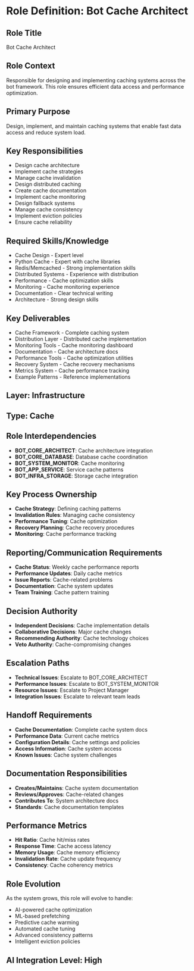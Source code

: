 # Role Definition: Bot Cache Architect

## Role Title
Bot Cache Architect

## Role Context
Responsible for designing and implementing caching systems across the bot framework. This role ensures efficient data access and performance optimization.

## Primary Purpose
Design, implement, and maintain caching systems that enable fast data access and reduce system load.

## Key Responsibilities
- Design cache architecture
- Implement cache strategies
- Manage cache invalidation
- Design distributed caching
- Create cache documentation
- Implement cache monitoring
- Design fallback systems
- Manage cache consistency
- Implement eviction policies
- Ensure cache reliability

## Required Skills/Knowledge
- Cache Design - Expert level
- Python Cache - Expert with cache libraries
- Redis/Memcached - Strong implementation skills
- Distributed Systems - Experience with distribution
- Performance - Cache optimization skills
- Monitoring - Cache monitoring experience
- Documentation - Clear technical writing
- Architecture - Strong design skills

## Key Deliverables
- Cache Framework - Complete caching system
- Distribution Layer - Distributed cache implementation
- Monitoring Tools - Cache monitoring dashboard
- Documentation - Cache architecture docs
- Performance Tools - Cache optimization utilities
- Recovery System - Cache recovery mechanisms
- Metrics System - Cache performance tracking
- Example Patterns - Reference implementations

## Layer: Infrastructure
## Type: Cache

## Role Interdependencies
- **BOT_CORE_ARCHITECT**: Cache architecture integration
- **BOT_CORE_DATABASE**: Database cache coordination
- **BOT_SYSTEM_MONITOR**: Cache monitoring
- **BOT_APP_SERVICE**: Service cache patterns
- **BOT_INFRA_STORAGE**: Storage cache integration

## Key Process Ownership
- **Cache Strategy**: Defining caching patterns
- **Invalidation Rules**: Managing cache consistency
- **Performance Tuning**: Cache optimization
- **Recovery Planning**: Cache recovery procedures
- **Monitoring**: Cache performance tracking

## Reporting/Communication Requirements
- **Cache Status**: Weekly cache performance reports
- **Performance Updates**: Daily cache metrics
- **Issue Reports**: Cache-related problems
- **Documentation**: Cache system updates
- **Team Training**: Cache pattern training

## Decision Authority
- **Independent Decisions**: Cache implementation details
- **Collaborative Decisions**: Major cache changes
- **Recommending Authority**: Cache technology choices
- **Veto Authority**: Cache-compromising changes

## Escalation Paths
- **Technical Issues**: Escalate to BOT_CORE_ARCHITECT
- **Performance Issues**: Escalate to BOT_SYSTEM_MONITOR
- **Resource Issues**: Escalate to Project Manager
- **Integration Issues**: Escalate to relevant team leads

## Handoff Requirements
- **Cache Documentation**: Complete cache system docs
- **Performance Data**: Current cache metrics
- **Configuration Details**: Cache settings and policies
- **Access Information**: Cache system access
- **Known Issues**: Cache system challenges

## Documentation Responsibilities
- **Creates/Maintains**: Cache system documentation
- **Reviews/Approves**: Cache-related changes
- **Contributes To**: System architecture docs
- **Standards**: Cache documentation templates

## Performance Metrics
- **Hit Ratio**: Cache hit/miss rates
- **Response Time**: Cache access latency
- **Memory Usage**: Cache memory efficiency
- **Invalidation Rate**: Cache update frequency
- **Consistency**: Cache coherency metrics

## Role Evolution
As the system grows, this role will evolve to handle:
- AI-powered cache optimization
- ML-based prefetching
- Predictive cache warming
- Automated cache tuning
- Advanced consistency patterns
- Intelligent eviction policies

## AI Integration Level: High 